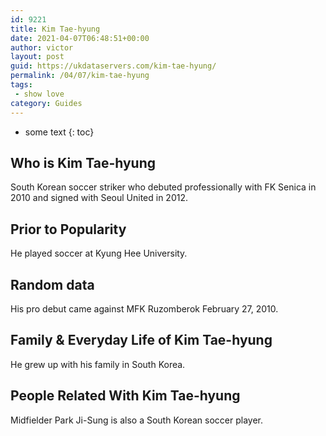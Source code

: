 ```yaml
---
id: 9221
title: Kim Tae-hyung
date: 2021-04-07T06:48:51+00:00
author: victor
layout: post
guid: https://ukdataservers.com/kim-tae-hyung/
permalink: /04/07/kim-tae-hyung
tags:
 - show love
category: Guides
---
```


* some text
{: toc}


## Who is Kim Tae-hyung



South Korean soccer striker who debuted professionally with FK Senica in 2010 and signed with Seoul United in 2012.

                
                
                
## Prior to Popularity



He played soccer at Kyung Hee University.

                
                
                
## Random data



His pro debut came against MFK Ruzomberok February 27, 2010.

                
                
                
## Family & Everyday Life of Kim Tae-hyung



He grew up with his family in South Korea.

                
                
                
## People Related With Kim Tae-hyung



Midfielder Park Ji-Sung is also a South Korean soccer player.

                
              
            
          
          
          